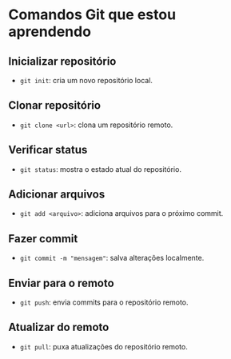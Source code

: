 # Comandos Git que estou aprendendo

## Inicializar repositório
- `git init`: cria um novo repositório local.

## Clonar repositório
- `git clone <url>`: clona um repositório remoto.

## Verificar status
- `git status`: mostra o estado atual do repositório.

## Adicionar arquivos
- `git add <arquivo>`: adiciona arquivos para o próximo commit.

## Fazer commit
- `git commit -m "mensagem"`: salva alterações localmente.

## Enviar para o remoto
- `git push`: envia commits para o repositório remoto.

## Atualizar do remoto
- `git pull`: puxa atualizações do repositório remoto.

